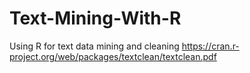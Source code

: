 # Text-Mining-With-R
Using R for text data mining and cleaning
https://cran.r-project.org/web/packages/textclean/textclean.pdf
